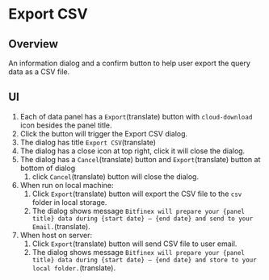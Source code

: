 # Export CSV

## Overview

An information dialog and a confirm button to help user export the query data as a CSV file.

## UI

1. Each of data panel has a `Export`(translate) button with `cloud-download` icon besides the panel title.
1. Click the button will trigger the Export CSV dialog.
1. The dialog has title `Export CSV`(translate)
1. The dialog has a close icon at top right, click it will close the dialog.
1. The dialog has a `Cancel`(translate) button and `Export`(translate) button at bottom of dialog
    1. click  `Cancel`(translate) button will close the dialog.
1. When run on local machine:
    1. Click `Export`(translate) button will export the CSV file to the `csv` folder in local storage.
    1. The dialog shows message `Bitfinex will prepare your {panel title} data during {start date} — {end date} and send to your Email.`(translate).
1. When host on server:
    1.  Click `Export`(translate) button will send CSV file to user email.
    1. The dialog shows message `Bitfinex will prepare your {panel title} data during {start date} — {end date} and store to your local folder.`(translate).
